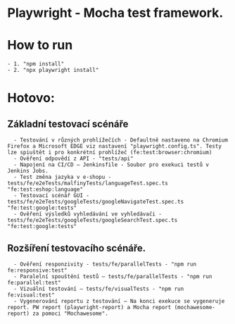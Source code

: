 # Playwright - Mocha test framework.

# How to run
    - 1. "npm install"
    - 2. "npx playwright install"

# Hotovo:
## Základní testovací scénáře
      - Testování v různých prohlížečích - Defaultně nastaveno na Chromium Firefox a Microsoft EDGE viz nastavení "playwright.config.ts". Testy lze spiuštět i pro konkrétní prohlížeč (fe:test:browser:chromium)
      - Ověření odpovědí z API - "tests/api"
      - Napojení na CI/CD – Jenkinsfile - Soubor pro exekuci testů v Jenkins Jobs. 
      - Test změna jazyka v e-shopu - tests/fe/e2eTests/malfinyTests/languageTest.spec.ts "fe:test:eshop:language"
      - Testovací scénář GUI - tests/fe/e2eTests/googleTests/googleNavigateTest.spec.ts "fe:test:google:tests"
      - Ověření výsledků vyhledávání ve vyhledávači - tests/fe/e2eTests/googleTests/googleSearchTest.spec.ts "fe:test:google:tests"
## Rozšíření testovacího scénáře.
      - Ověření responzivity - tests/fe/parallelTests - "npm run fe:responsive:test"
      - Paralelní spouštění testů – tests/fe/parallelTests - "npm run fe:parallel:test"
      - Vizuální testování – tests/fe/visualTests - "npm run fe:visual:test"
      - Vygenerování reportu z testování – Na konci exekuce se vygeneruje report. PW report (playwright-report) a Mocha report (mochawesome-report) za pomoci "Mochawesome".

